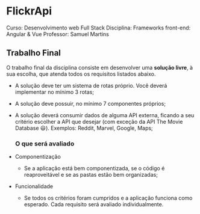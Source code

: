 # FlickrApi

Curso: Desenvolvimento web Full Stack
Disciplina: Frameworks front-end: Angular & Vue
Professor: Samuel Martins

## Trabalho Final

O trabalho final da disciplina consiste em desenvolver uma **solução livre**, à sua escolha, que atenda todos os requisitos listados abaixo.
- A solução deve ter um sistema de rotas próprio. Você deverá implementar no mínimo 3 rotas;
- A solução deve possuir, no mínimo 7 componentes próprios;
- A solução deverá consumir dados de alguma API externa, ficando a seu critério escolher a API que desejar (com exceção da API The Movie Database 😃). Exemplos: Reddit, Marvel, Google, Maps;

  ### O que será avaliado
- Componentização
  - Se a aplicação está bem componentizada, se o código é reaproveitável e se as pastas estão bem organizadas;
- Funcionalidade
  - Se todos os critérios foram cumpridos e a aplicação funciona como esperado. Cada requisito será avaliado individualmente.

